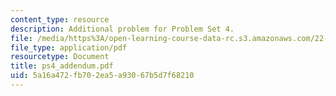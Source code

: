 ```yaml
---
content_type: resource
description: Additional problem for Problem Set 4.
file: /media/https%3A/open-learning-course-data-rc.s3.amazonaws.com/22-812j-managing-nuclear-technology-spring-2004/5a16a472fb702ea5a93067b5d7f68210_ps4_addendum.pdf
file_type: application/pdf
resourcetype: Document
title: ps4_addendum.pdf
uid: 5a16a472-fb70-2ea5-a930-67b5d7f68210
---
```

